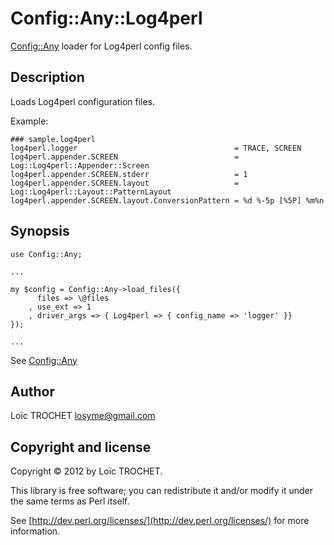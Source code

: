 Config::Any::Log4perl
=====================

[Config::Any](http://search.cpan.org/~bricas/Config-Any/) loader for Log4perl config files.

Description
-----------

Loads Log4perl configuration files.

Example:

    ### sample.log4perl
    log4perl.logger                                   = TRACE, SCREEN
    log4perl.appender.SCREEN                          = Log::Log4perl::Appender::Screen
    log4perl.appender.SCREEN.stderr                   = 1
    log4perl.appender.SCREEN.layout                   = Log::Log4perl::Layout::PatternLayout
    log4perl.appender.SCREEN.layout.ConversionPattern = %d %-5p [%5P] %m%n

Synopsis
--------

    use Config::Any;
    
    ...
    
    my $config = Config::Any->load_files({
          files => \@files
        , use_ext => 1
        , driver_args => { Log4perl => { config_name => 'logger' }}
    });
    
    ...

See [Config::Any](http://search.cpan.org/~bricas/Config-Any/)

Author
------

Lo&iuml;c TROCHET <losyme@gmail.com>

Copyright and license
---------------------

Copyright &copy; 2012 by Lo&iuml;c TROCHET.

This library is free software; you can redistribute it and/or modify it under the same terms as Perl itself.

See [http://dev.perl.org/licenses/](http://dev.perl.org/licenses/) for more information.
    
